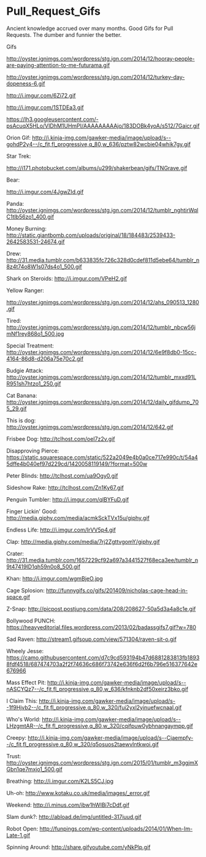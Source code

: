 Pull_Request_Gifs
=================

Ancient knowledge accrued over many months.
Good Gifs for Pull Requests. The dumber and funnier the better.

Gifs

http://oyster.ignimgs.com/wordpress/stg.ign.com/2014/12/hooray-people-are-paying-attention-to-me-futurama.gif

http://oyster.ignimgs.com/wordpress/stg.ign.com/2014/12/turkey-day-dopeness-6.gif

http://i.imgur.com/6Zi72.gif

http://i.imgur.com/1STDEa3.gif

https://lh3.googleusercontent.com/-psAcuqX5HLo/VIDhM1UHmPI/AAAAAAAAAjo/183DOBk4yoA/s512/7Gaicr.gif

Orion Gif:
http://i.kinja-img.com/gawker-media/image/upload/s--gohdP2y4--/c_fit,fl_progressive,q_80,w_636/pztw82wcbie04whik7gy.gif

Star Trek:

http://i171.photobucket.com/albums/u299/shakerbean/gifs/TNGrave.gif

Bear:

http://i.imgur.com/4JgwZId.gif

Panda:
http://oyster.ignimgs.com/wordpress/stg.ign.com/2014/12/tumblr_nghtirWqlC1tlb56zo1_400.gif


Money Burning:
http://static.giantbomb.com/uploads/original/18/184483/2539433-2642583531-24674.gif

Drew:
http://31.media.tumblr.com/b633835fc726c328d0cdef811d5ebe64/tumblr_n8z4t74o8W1s07ds4o1_500.gif

Shark on Steroids:
http://i.imgur.com/VPeH2.gif

Yellow Ranger:

http://oyster.ignimgs.com/wordpress/stg.ign.com/2014/12/ahs_090513_1280.gif

Tired:
http://oyster.ignimgs.com/wordpress/stg.ign.com/2014/12/tumblr_nbcw56jmNf1rey868o1_500.jpg

Special Treatment:
http://oyster.ignimgs.com/wordpress/stg.ign.com/2014/12/6e9f8db0-15cc-4164-86d8-d206a75e70c2.gif

Budgie Attack:
http://oyster.ignimgs.com/wordpress/stg.ign.com/2014/12/tumblr_mxxd91LR951sh7htzo1_250.gif

Cat Banana:
http://oyster.ignimgs.com/wordpress/stg.ign.com/2014/12/daily_gifdump_705_29.gif

This is dog:
http://oyster.ignimgs.com/wordpress/stg.ign.com/2014/12/642.gif

Frisbee Dog:
http://tclhost.com/oeI7z2v.gif

Disapproving Pierce:
https://static.squarespace.com/static/522a2049e4b0a0ce717e990c/t/54a45dffe4b040ef97d229cd/1420058119149/?format=500w

Peter Blinds:
http://tclhost.com/ua9Ogy0.gif

Sideshow Rake:
http://tclhost.com/Zn1Ky67.gif

Penguin Tumbler:
http://i.imgur.com/qlBYFuD.gif

Finger Lickin' Good:
http://media.giphy.com/media/acmkSckTVx15u/giphy.gif

Endless Life:
http://i.imgur.com/IrVV5p4.gif

Clap:
http://media.giphy.com/media/7rj2ZgttvgomY/giphy.gif

Crater:
http://31.media.tumblr.com/1657229cf92a697a3441527f68eca3ee/tumblr_n9t47419ID1qh59n0o8_500.gif

Khan:
http://i.imgur.com/wgmBjeO.jpg

Cage Splosion:
http://funnygifs.co/gifs/201409/nicholas-cage-head-in-space.gif

Z-Snap:
http://picpost.postjung.com/data/208/208627-50a5d3a4a8c1e.gif

Bollywood PUNCH:
https://heavyeditorial.files.wordpress.com/2013/02/badassgifs7.gif?w=780

Sad Raven:
http://stream1.gifsoup.com/view/571304/raven-sit-o.gif

Wheely Jesse:
https://camo.githubusercontent.com/d7c9cd593194b47d6881283813fb18938fdf4518/687474703a2f2f74636c686f73742e636f6d2f6b796e516377642e676966

Mass Effect Pit:
http://i.kinja-img.com/gawker-media/image/upload/s--nASCYQz7--/c_fit,fl_progressive,q_80,w_636/kfnknb2df50xeirz3bko.gif

I Claim This:
http://i.kinja-img.com/gawker-media/image/upload/s--1f9Hjvb2--/c_fit,fl_progressive,q_80,w_320/fui2yxl2yinuefwcnaal.gif

Who's World:
http://i.kinja-img.com/gawker-media/image/upload/s--LHzgmtAR--/c_fit,fl_progressive,q_80,w_320/cqifpuw0ybhnangaympp.gif

Creepy:
http://i.kinja-img.com/gawker-media/image/upload/s--Cjaempfy--/c_fit,fl_progressive,q_80,w_320/q5osuos2taewvlntkwoi.gif

Trust:
http://oyster.ignimgs.com/wordpress/stg.ign.com/2015/01/tumblr_m3ggjmXGbn1qe7mxjo1_500.gif

Breathing:
http://i.imgur.com/K2LS5CJ.jpg

Uh-oh:
http://www.kotaku.co.uk/media/images/_error.gif

Weekend:
http://i.minus.com/ibw1hWIBi7cDdf.gif

Slam dunk?:
http://abload.de/img/untitled-317iuud.gif

Robot Open:
http://funpings.com/wp-content/uploads/2014/01/When-Im-Late-1.gif

Spinning Around:
http://share.gifyoutube.com/yNkPlp.gif
